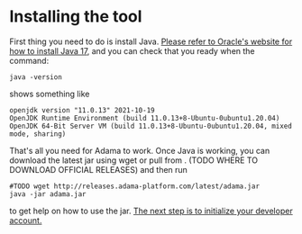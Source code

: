 # Installing the tool

First thing you need to do is install Java. [Please refer to Oracle's website for how to install Java 17](https://www.oracle.com/java/technologies/downloads/#jdk17-windows), and you can check that you ready when the command:

```shell
java -version
```

shows something like
```shell
openjdk version "11.0.13" 2021-10-19
OpenJDK Runtime Environment (build 11.0.13+8-Ubuntu-0ubuntu1.20.04)
OpenJDK 64-Bit Server VM (build 11.0.13+8-Ubuntu-0ubuntu1.20.04, mixed mode, sharing)
```

That's all you need for Adama to work. Once Java is working, you can download the latest jar using wget or pull from . (TODO WHERE TO DOWNLOAD OFFICIAL RELEASES) and then run

```shell
#TODO wget http://releases.adama-platform.com/latest/adama.jar
java -jar adama.jar
```

to get help on how to use the jar. [The next step is to initialize your developer account.](01-init.md)
